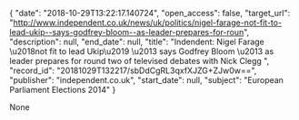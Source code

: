 {
  "date": "2018-10-29T13:22:17.140724", 
  "open_access": false, 
  "target_url": "http://www.independent.co.uk/news/uk/politics/nigel-farage-not-fit-to-lead-ukip--says-godfrey-bloom--as-leader-prepares-for-roun", 
  "description": null, 
  "end_date": null, 
  "title": "Indendent:  Nigel Farage \u2018not fit to lead Ukip\u2019 \u2013 says Godfrey Bloom \u2013 as leader prepares for round two of televised debates with Nick Clegg ", 
  "record_id": "20181029T132217/sbDdCgRL3qxfXJZG+ZJw0w==", 
  "publisher": "independent.co.uk", 
  "start_date": null, 
  "subject": "European Parliament Elections 2014"
}

None